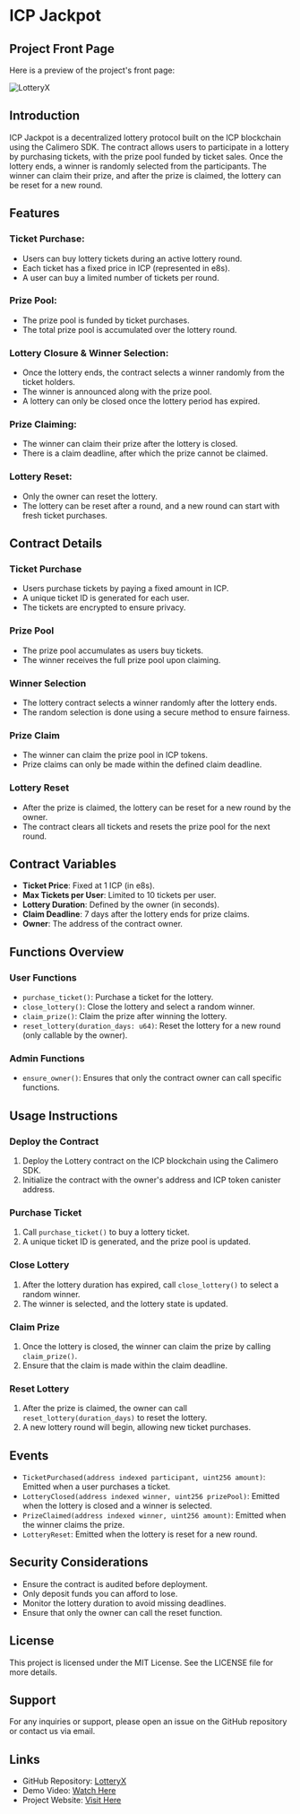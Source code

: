 # ICP Jackpot

## Project Front Page

Here is a preview of the project's front page:

![LotteryX](image_link_here)

## Introduction

ICP Jackpot is a decentralized lottery protocol built on the ICP blockchain using the Calimero SDK. The contract allows users to participate in a lottery by purchasing tickets, with the prize pool funded by ticket sales. Once the lottery ends, a winner is randomly selected from the participants. The winner can claim their prize, and after the prize is claimed, the lottery can be reset for a new round.

## Features

### Ticket Purchase:

- Users can buy lottery tickets during an active lottery round.
- Each ticket has a fixed price in ICP (represented in e8s).
- A user can buy a limited number of tickets per round.

### Prize Pool:

- The prize pool is funded by ticket purchases.
- The total prize pool is accumulated over the lottery round.

### Lottery Closure & Winner Selection:

- Once the lottery ends, the contract selects a winner randomly from the ticket holders.
- The winner is announced along with the prize pool.
- A lottery can only be closed once the lottery period has expired.

### Prize Claiming:

- The winner can claim their prize after the lottery is closed.
- There is a claim deadline, after which the prize cannot be claimed.
  
### Lottery Reset:

- Only the owner can reset the lottery.
- The lottery can be reset after a round, and a new round can start with fresh ticket purchases.

## Contract Details

### Ticket Purchase

- Users purchase tickets by paying a fixed amount in ICP.
- A unique ticket ID is generated for each user.
- The tickets are encrypted to ensure privacy.

### Prize Pool

- The prize pool accumulates as users buy tickets.
- The winner receives the full prize pool upon claiming.

### Winner Selection

- The lottery contract selects a winner randomly after the lottery ends.
- The random selection is done using a secure method to ensure fairness.

### Prize Claim

- The winner can claim the prize pool in ICP tokens.
- Prize claims can only be made within the defined claim deadline.

### Lottery Reset

- After the prize is claimed, the lottery can be reset for a new round by the owner.
- The contract clears all tickets and resets the prize pool for the next round.

## Contract Variables

- **Ticket Price**: Fixed at 1 ICP (in e8s).
- **Max Tickets per User**: Limited to 10 tickets per user.
- **Lottery Duration**: Defined by the owner (in seconds).
- **Claim Deadline**: 7 days after the lottery ends for prize claims.
- **Owner**: The address of the contract owner.

## Functions Overview

### User Functions

- `purchase_ticket()`: Purchase a ticket for the lottery.
- `close_lottery()`: Close the lottery and select a random winner.
- `claim_prize()`: Claim the prize after winning the lottery.
- `reset_lottery(duration_days: u64)`: Reset the lottery for a new round (only callable by the owner).

### Admin Functions

- `ensure_owner()`: Ensures that only the contract owner can call specific functions.

## Usage Instructions

### Deploy the Contract

1. Deploy the Lottery contract on the ICP blockchain using the Calimero SDK.
2. Initialize the contract with the owner's address and ICP token canister address.

### Purchase Ticket

1. Call `purchase_ticket()` to buy a lottery ticket.
2. A unique ticket ID is generated, and the prize pool is updated.

### Close Lottery

1. After the lottery duration has expired, call `close_lottery()` to select a random winner.
2. The winner is selected, and the lottery state is updated.

### Claim Prize

1. Once the lottery is closed, the winner can claim the prize by calling `claim_prize()`.
2. Ensure that the claim is made within the claim deadline.

### Reset Lottery

1. After the prize is claimed, the owner can call `reset_lottery(duration_days)` to reset the lottery.
2. A new lottery round will begin, allowing new ticket purchases.

## Events

- `TicketPurchased(address indexed participant, uint256 amount)`: Emitted when a user purchases a ticket.
- `LotteryClosed(address indexed winner, uint256 prizePool)`: Emitted when the lottery is closed and a winner is selected.
- `PrizeClaimed(address indexed winner, uint256 amount)`: Emitted when the winner claims the prize.
- `LotteryReset`: Emitted when the lottery is reset for a new round.

## Security Considerations

- Ensure the contract is audited before deployment.
- Only deposit funds you can afford to lose.
- Monitor the lottery duration to avoid missing deadlines.
- Ensure that only the owner can call the reset function.

## License

This project is licensed under the MIT License. See the LICENSE file for more details.

## Support

For any inquiries or support, please open an issue on the GitHub repository or contact us via email.

## Links

- GitHub Repository: [LotteryX](GitHub_Link_Here)
- Demo Video: [Watch Here](Demo_Link_Here)
- Project Website: [Visit Here](Website_Link_Here)
